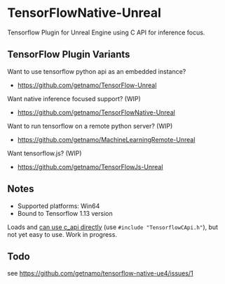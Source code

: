 # TensorFlowNative-Unreal
Tensorflow Plugin for Unreal Engine using C API for inference focus.

## TensorFlow Plugin Variants

Want to use tensorflow python api as an embedded instance? 

- https://github.com/getnamo/TensorFlow-Unreal

Want native inference focused support? (WIP)

- https://github.com/getnamo/TensorFlowNative-Unreal

Want to run tensorflow on a remote python server? (WIP)

- https://github.com/getnamo/MachineLearningRemote-Unreal

Want tensorflow.js? (WIP)

- https://github.com/getnamo/TensorFlowJs-Unreal

## Notes

- Supported platforms: Win64
- Bound to Tensorflow 1.13 version

Loads and [can use c_api directly](https://github.com/getnamo/tensorflow-native-ue4/blob/master/Source/TensorflowLib/Private/TensorflowLib.cpp#L12) (use ```#include "TensorflowCApi.h"```), but not yet easy to use. Work in progress.

## Todo
see https://github.com/getnamo/tensorflow-native-ue4/issues/1
